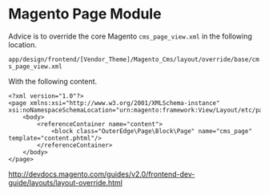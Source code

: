 # Magento Page Module

Advice is to override the core Magento `cms_page_view.xml` in the following location.

`app/design/frontend/[Vendor_Theme]/Magento_Cms/layout/override/base/cms_page_view.xml`

With the following content.

```
<?xml version="1.0"?>
<page xmlns:xsi="http://www.w3.org/2001/XMLSchema-instance" xsi:noNamespaceSchemaLocation="urn:magento:framework:View/Layout/etc/page_configuration.xsd">
    <body>
        <referenceContainer name="content">
            <block class="OuterEdge\Page\Block\Page" name="cms_page" template="content.phtml"/>
        </referenceContainer>
    </body>
</page>
```

http://devdocs.magento.com/guides/v2.0/frontend-dev-guide/layouts/layout-override.html
